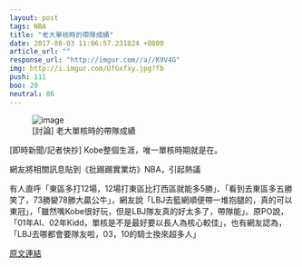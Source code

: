 ```yaml
---
layout: post
tags: NBA
title: "老大單核時的帶隊成績"
date: 2017-08-03 11:06:57.231824 +0800
article_url: ""
response_url: "http://imgur.com//a//K9V4G"
img: http://i.imgur.com/UfGxfxy.jpg?fb
push: 111
boo: 20
neutral: 86
---
```


<figure>
<img src="http://i.imgur.com/UfGxfxy.jpg?fb" alt="image">
<figcaption>
[討論] 老大單核時的帶隊成績
</figcaption>
</figure>



[即時新聞/記者快抄] Kobe整個生涯，唯一單核時期就是在。

網友將相關訊息貼到《批踢踢實業坊》NBA，引起熱議

有人直呼「東區多打12場，12場打東區比打西區就能多5勝」、「看到去東區多五勝笑了，73勝變78勝大贏公牛」，網友說「LBJ去籃網順便帶一堆抱腿的，真的可以東冠」，「雖然嘴Kobe很好玩，但是LBJ隊友真的好太多了，帶隊能」。原PO說，「01年AI、02年Kidd，單核是不是最好要以長人為核心較佳」，也有網友認為，「LBJ去哪都會要隊友啦，03，10的騎士換來超多人」

<a href = "https://www.ptt.cc/bbs/NBA/M.1501311540.A.2FC.html">原文連結</a>

